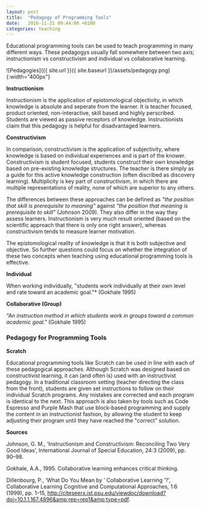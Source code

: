 ```yaml
---
layout: post
title:  "Pedagogy of Programming Tools"
date:   2016-11-21 09:44:00 +0100
categories: teaching
---
```


Educational programming tools can be used to teach programming in many different ways. These pedagogys usually fall somewhere between two axis; instructionism vs constructivism and individual vs collaborative learning.

![Pedagogies]({{ site.url }}{{ site.baseurl }}/assets/pedagogy.png){:width="400px"}

**Instructionism**

Instructionism is the application of epistomological objectivity, in which knowledge is absolute and seperate from the learner. It is teacher focused, product oriented, non-interactive, skill based and highly perscribed. Students are viewed as passive receptors of knowledge. Instructionists claim that this pedagogy is helpful for disadvantaged learners.

**Constructivism**

In comparison, constructivism is the application of subjectivity, where knowledge is based on individual experiences and is part of the knower. Constructivism is student focused, students construct their own knowledge based on pre-existing knowledge structures. The teacher is there simply as a guide for this active knowledge construction (often discribed as discovery learning). Multiplicity is key part of constructivism, in which there are multiple representations of reality, none of which are superior to any others.

The differences between these approaches can be defined as *"the position that skill is prerequisite to meaning"* against *"the position that meaning is prerequisite to skill"* (Johnson 2009). They also differ in the way they assess learners. Instructionism is very much result oriented (based on the scientific approach that there is only one right answer), whereas constructivism tends to measure learner motivation.

The epistomological reality of knowledge is that it is both subjective and objective. So further questions could focus on whether the integration of these two concepts when teaching using educational programming tools is effective.

**Individual**

When working individually, "students work individually at their own level and rate toward an academic goal."* (Gokhale 1995)

**Collaborative (Group)**

*"An instruction method in which students work in groups toward a common academic goal."* (Gokhale 1995)

### Pedagogy for Programming Tools

**Scratch**

Educational programming tools like Scratch can be used in line with each of these pedagogical approaches. Although Scratch was designed based on constructivist learning, it can (and often is) used with an instructivist pedagogy. In a traditional classroom setting (teacher directing the class from the front), students are given set instructions to follow on their individual Scratch programs. Any mistakes are corrected and each program is identical to the next. This approach is also taken by tools such as Code Espresso and Purple Mash that use block-based programming and supply the content in an instructionist fashion, by allowing the student to keep adjusting their program until they have reached the "correct" solution.

**Sources**

Johnson, G. M., ‘Instructionism and Constructivism: Reconciling Two Very Good Ideas’, International Journal of Special Education, 24:3 (2009), pp. 90–98.

Gokhale, A.A., 1995. Collaborative learning enhances critical thinking.

Dillenbourg, P., ‘What Do You Mean by ’ Collaborative Learning ’?’, Collaborative Learning Cognitive and Computational Approaches, 1:6 (1999), pp. 1–15, http://citeseerx.ist.psu.edu/viewdoc/download?doi=10.1.1.167.4896&amp;rep=rep1&amp;type=pdf.
